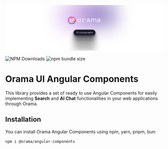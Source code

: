 <p align="center">
  <img src="https://github.com/askorama/orama-ui-components/raw/main/misc/readme/orama-ui-components-readme-cover.png" />
</p>

![NPM Downloads](https://img.shields.io/npm/dm/%40orama%2Fangular-components)
![npm bundle size](https://img.shields.io/bundlephobia/minzip/%40orama%2Fangular-components?label=Bundle%20Size&link=https%3A%2F%2Fbundlephobia.com%2Fpackage%2F%40orama%2Fangular-components%40latest)

# Orama UI Angular Components

This library provides a set of ready to use Angular Components for easily implementing **Search** and **AI Chat** functionalities in your web applications through Orama.

## Installation

You can install Orama Angular Components using npm, yarn, pnpm, bun:

```
npm i @orama/angular-components
```
